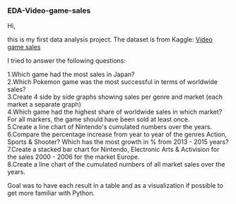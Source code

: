 ### EDA-Video-game-sales

Hi,

this is my first data analysis project. The dataset is from Kaggle: [Video game sales](https://www.kaggle.com/datasets/gregorut/videogamesales)

I tried to answer the following questions:

1.Which game had the most sales in Japan?    
2.Which Pokemon game was the most successful in terms of worldwide sales?    
3.Create 4 side by side graphs showing sales per genre and market (each market a separate graph)    
4.Which game had the highest share of worldwide sales in which market? For all markers, the game should have been sold at least once.    
5.Create a line chart of Nintendo's cumulated numbers over the years.    
6.Compare the percentage increase from year to year of the genres Action, Sports & Shooter? Which has the most growth in % from 2013 - 2015 years?    
7.Create a stacked bar chart for Nintendo, Electronic Arts & Activision for the sales 2000 - 2006 for the market Europe.    
8.Create a line chart of the cumulated numbers of all market sales over the years.    


Goal was to have each result in a table and as a visualization if possible to get more familiar with Python.
